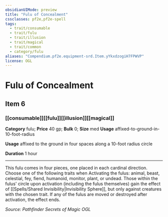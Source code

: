 ```yaml
---
obsidianUIMode: preview
title: "Fulu of Concealment"
cssclasses: pf2e,pf2e-spell
tags:
  - trait/consumable
  - trait/fulu
  - trait/illusion
  - trait/magical
  - trait/common
  - category/fulu
aliases: "Compendium.pf2e.equipment-srd.Item.yYkxdzogiH7FPWVP"
license: OGL
---
```

# Fulu of Concealment
## Item 6
### [[consumable]][[fulu]][[illusion]][[magical]]

**Category** fulu; 
**Price** 40 gp; 
**Bulk** 0; **Size** med
**Usage** affixed-to-ground-in-10-foot-radius

**Usage** affixed to the ground in four spaces along a 10-foot radius circle

**Duration** 1 hour

* * *

This fulu comes in four pieces, one placed in each cardinal direction. Choose one of the following traits when Activating the fulus: animal, beast, celestial, fey, fiend, humanoid, monitor, plant, or undead. Those within the fulus' circle upon activation (including the fulus themselves) gain the effect of [[Spells/Shared Invisibility|Invisibility Sphere]], but only against creatures with the chosen trait. If any of the fulus are moved or destroyed after activation, the effect ends.

*Source: Pathfinder Secrets of Magic*
*OGL*